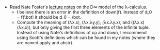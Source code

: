 - Read Nate Foster's [lecture notes](http://www.cs.cornell.edu/courses/cs6110/2011sp/lectures/lecture24.pdf) on the D∞ model of the λ-calculus.
  - I believe there is an error in the definition of down(f).
    Instead of d_0 = f(\bot) it should be d_0 = \bot.
  - Compute the meaning of (λx.x), (λx.λy.y), (λx.λy.x), and ((λx.x) (λx.x)),
    but only giving the first three elements of the infinite tuple.
    Instead of using Nate's definitions of up and down, I recommend using
    Scott's definitions which can be found in my notes
    (where they are named apply and abstr).

